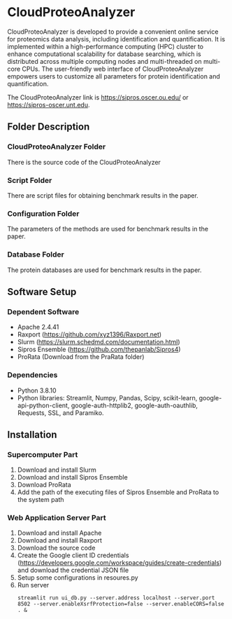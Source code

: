# CloudProteoAnalyzer
CloudProteoAnalyzer is developed to provide a convenient online service for proteomics data analysis, including identification and quantification. It is implemented within a high-performance computing (HPC) cluster to enhance computational scalability for database searching, which is distributed across multiple computing nodes and multi-threaded on multi-core CPUs. The user-friendly web interface of CloudProteoAnalyzer empowers users to customize all parameters for protein identification and quantification.

The CloudProteoAnalyzer link is https://sipros.oscer.ou.edu/ or https://sipros-oscer.unt.edu.
## Folder Description 
### CloudProteoAnalyzer Folder
There is the source code of the CloudProteoAnalyzer
### Script Folder
There are script files for obtaining benchmark results in the paper.
### Configuration Folder
The parameters of the methods are used for benchmark results in the paper.
### Database Folder
The protein databases are used for benchmark results in the paper.
## Software Setup
### Dependent Software
* Apache 2.4.41
* Raxport (https://github.com/xyz1396/Raxport.net)
* Slurm (https://slurm.schedmd.com/documentation.html)
* Sipros Ensemble (https://github.com/thepanlab/Sipros4)
* ProRata (Download from the PraRata folder)
### Dependencies
* Python 3.8.10
* Python libraries: Streamlit, Numpy, Pandas, Scipy, scikit-learn, google-api-python-client, google-auth-httplib2, google-auth-oauthlib, Requests, SSL, and Paramiko.
## Installation
### Supercomputer Part
1. Download and install Slurm
2. Download and install Sipros Ensemble
3. Download ProRata
4. Add the path of the executing files of Sipros Ensemble and ProRata to the system path
### Web Application Server Part
1. Download and install Apache
2. Download and install Raxport
3. Download the source code
4. Create the Google client ID credentials (https://developers.google.com/workspace/guides/create-credentials) and download the credential JSON file
5. Setup some configurations in resoures.py
6. Run server
   ```
   streamlit run ui_db.py --server.address localhost --server.port 8502 --server.enableXsrfProtection=false --server.enableCORS=false . &
   ```
